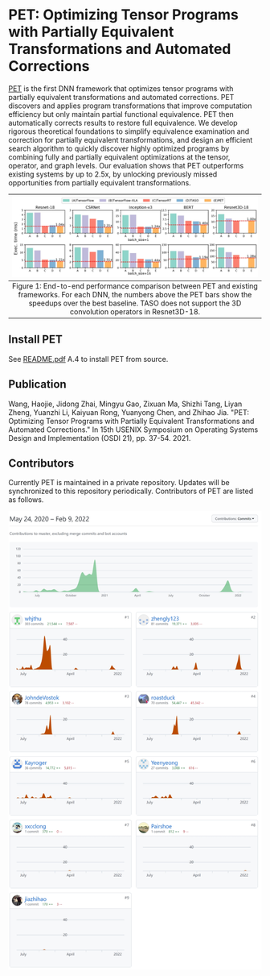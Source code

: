 # PET: Optimizing Tensor Programs with Partially Equivalent Transformations and Automated Corrections

[PET](https://pacman.cs.tsinghua.edu.cn/~whj/pubs/Pet.pdf) is the first DNN framework that optimizes tensor programs with partially equivalent transformations and automated corrections. PET discovers and applies program transformations that improve computation efficiency but only maintain partial functional equivalence. PET then automatically corrects results to restore full equivalence. We develop rigorous theoretical foundations to simplify equivalence examination and correction for partially equivalent transformations, and design an efficient search algorithm to quickly discover highly optimized programs by combining fully and partially equivalent optimizations at the tensor, operator, and graph levels. Our evaluation shows that PET outperforms existing systems by up to 2.5x, by unlocking previously missed opportunities from partially equivalent transformations.

| ![End-to-end performance comparison](figures/end2end.jpg) |
|:--:|
| Figure 1: End-to-end performance comparison between PET and existing frameworks. For each DNN, the numbers above the PET bars show the speedups over the best baseline. TASO does not support the 3D convolution operators in Resnet3D-18. |


## Install PET

See [README.pdf](README.pdf) A.4 to install PET from source.

## Publication

Wang, Haojie, Jidong Zhai, Mingyu Gao, Zixuan Ma, Shizhi Tang, Liyan Zheng, Yuanzhi Li, Kaiyuan Rong, Yuanyong Chen, and Zhihao Jia. "PET: Optimizing Tensor Programs with Partially Equivalent Transformations and Automated Corrections." In 15th USENIX Symposium on Operating Systems Design and Implementation (OSDI 21), pp. 37-54. 2021.

## Contributors

Currently PET is maintained in a private repository. Updates will be synchronized to this repository periodically. Contributors of PET are listed as follows.

![Contributors](figures/contributors.jpg)
